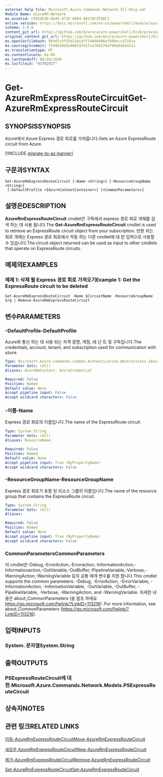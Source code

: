 ```yaml
---
external help file: Microsoft.Azure.Commands.Network.dll-Help.xml
Module Name: AzureRM.Network
ms.assetid: C9954E3D-8645-473E-A6D4-86278C2F6BC1
online version: https://docs.microsoft.com/en-us/powershell/module/azurerm.network/get-azurermexpressroutecircuit
schema: 2.0.0
content_git_url: https://github.com/Azure/azure-powershell/blob/preview/src/ResourceManager/Network/Commands.Network/help/Get-AzureRmExpressRouteCircuit.md
original_content_git_url: https://github.com/Azure/azure-powershell/blob/preview/src/ResourceManager/Network/Commands.Network/help/Get-AzureRmExpressRouteCircuit.md
ms.openlocfilehash: 969d7c5f55d210cdff74066d08af50bbcc47181e
ms.sourcegitcommit: f599b50d5e980197d1fca769378df90a842b42a1
ms.translationtype: MT
ms.contentlocale: ko-KR
ms.lasthandoff: 08/20/2020
ms.locfileid: "93702927"
---
```

# <span data-ttu-id="499c5-101">Get-AzureRmExpressRouteCircuit</span><span class="sxs-lookup"><span data-stu-id="499c5-101">Get-AzureRmExpressRouteCircuit</span></span>

## <span data-ttu-id="499c5-102">SYNOPSIS</span><span class="sxs-lookup"><span data-stu-id="499c5-102">SYNOPSIS</span></span>
<span data-ttu-id="499c5-103">Azure에서 Azure Express 경로 회로를 가져옵니다.</span><span class="sxs-lookup"><span data-stu-id="499c5-103">Gets an Azure ExpressRoute circuit from Azure.</span></span>

[!INCLUDE [migrate-to-az-banner](../../includes/migrate-to-az-banner.md)]

## <span data-ttu-id="499c5-104">구문과</span><span class="sxs-lookup"><span data-stu-id="499c5-104">SYNTAX</span></span>

```
Get-AzureRmExpressRouteCircuit [-Name <String>] [-ResourceGroupName <String>]
 [-DefaultProfile <IAzureContextContainer>] [<CommonParameters>]
```

## <span data-ttu-id="499c5-105">설명은</span><span class="sxs-lookup"><span data-stu-id="499c5-105">DESCRIPTION</span></span>
<span data-ttu-id="499c5-106">**AzureRmExpressRouteCircuit** cmdlet은 구독에서 express 경로 회로 개체를 검색 하는 데 사용 됩니다.</span><span class="sxs-lookup"><span data-stu-id="499c5-106">The **Get-AzureRmExpressRouteCircuit** cmdlet is used to retrieve an ExpressRoute circuit object from your subscription.</span></span> <span data-ttu-id="499c5-107">반환 되는 회로 개체는 Express 경로 회로에서 작동 하는 다른 cmdlet에 대 한 입력으로 사용할 수 있습니다.</span><span class="sxs-lookup"><span data-stu-id="499c5-107">The circuit object returned can be used as input to other cmdlets that operate on ExpressRoute circuits.</span></span>

## <span data-ttu-id="499c5-108">예제의</span><span class="sxs-lookup"><span data-stu-id="499c5-108">EXAMPLES</span></span>

### <span data-ttu-id="499c5-109">예제 1: 삭제 될 Express 경로 회로 가져오기</span><span class="sxs-lookup"><span data-stu-id="499c5-109">Example 1: Get the ExpressRoute circuit to be deleted</span></span>
```
Get-AzureRmExpressRouteCircuit -Name $CircuitName -ResourceGroupName $rg | Remove-AzureRmExpressRouteCircuit
```

## <span data-ttu-id="499c5-110">변수</span><span class="sxs-lookup"><span data-stu-id="499c5-110">PARAMETERS</span></span>

### <span data-ttu-id="499c5-111">-DefaultProfile</span><span class="sxs-lookup"><span data-stu-id="499c5-111">-DefaultProfile</span></span>
<span data-ttu-id="499c5-112">Azure와 통신 하는 데 사용 되는 자격 증명, 계정, 테 넌 트 및 구독입니다.</span><span class="sxs-lookup"><span data-stu-id="499c5-112">The credentials, account, tenant, and subscription used for communication with azure.</span></span>

```yaml
Type: Microsoft.Azure.Commands.Common.Authentication.Abstractions.IAzureContextContainer
Parameter Sets: (All)
Aliases: AzureRmContext, AzureCredential

Required: False
Position: Named
Default value: None
Accept pipeline input: False
Accept wildcard characters: False
```

### <span data-ttu-id="499c5-113">-이름</span><span class="sxs-lookup"><span data-stu-id="499c5-113">-Name</span></span>
<span data-ttu-id="499c5-114">Express 경로 회로의 이름입니다.</span><span class="sxs-lookup"><span data-stu-id="499c5-114">The name of the ExpressRoute circuit.</span></span>

```yaml
Type: System.String
Parameter Sets: (All)
Aliases: ResourceName

Required: False
Position: Named
Default value: None
Accept pipeline input: True (ByPropertyName)
Accept wildcard characters: False
```

### <span data-ttu-id="499c5-115">-ResourceGroupName</span><span class="sxs-lookup"><span data-stu-id="499c5-115">-ResourceGroupName</span></span>
<span data-ttu-id="499c5-116">Express 경로 회로가 포함 된 리소스 그룹의 이름입니다.</span><span class="sxs-lookup"><span data-stu-id="499c5-116">The name of the resource group that contains the ExpressRoute circuit.</span></span>

```yaml
Type: System.String
Parameter Sets: (All)
Aliases:

Required: False
Position: Named
Default value: None
Accept pipeline input: True (ByPropertyName)
Accept wildcard characters: False
```

### <span data-ttu-id="499c5-117">CommonParameters</span><span class="sxs-lookup"><span data-stu-id="499c5-117">CommonParameters</span></span>
<span data-ttu-id="499c5-118">이 cmdlet은-Debug,-ErrorAction,-Erroraction,-InformationAction,-Informationaction,-OutVariable,-OutBuffer,-PipelineVariable,-Verbose,-WarningAction,-WarningVariable 등의 공통 매개 변수를 지원 합니다.</span><span class="sxs-lookup"><span data-stu-id="499c5-118">This cmdlet supports the common parameters: -Debug, -ErrorAction, -ErrorVariable, -InformationAction, -InformationVariable, -OutVariable, -OutBuffer, -PipelineVariable, -Verbose, -WarningAction, and -WarningVariable.</span></span> <span data-ttu-id="499c5-119">자세한 내용은 about_CommonParameters (을 참조 하세요 https://go.microsoft.com/fwlink/?LinkID=113216) .</span><span class="sxs-lookup"><span data-stu-id="499c5-119">For more information, see about_CommonParameters (https://go.microsoft.com/fwlink/?LinkID=113216).</span></span>

## <span data-ttu-id="499c5-120">입력</span><span class="sxs-lookup"><span data-stu-id="499c5-120">INPUTS</span></span>

### <span data-ttu-id="499c5-121">System. 문자열</span><span class="sxs-lookup"><span data-stu-id="499c5-121">System.String</span></span>

## <span data-ttu-id="499c5-122">출력</span><span class="sxs-lookup"><span data-stu-id="499c5-122">OUTPUTS</span></span>

### <span data-ttu-id="499c5-123">PSExpressRouteCircuit에 대 한.</span><span class="sxs-lookup"><span data-stu-id="499c5-123">Microsoft.Azure.Commands.Network.Models.PSExpressRouteCircuit</span></span>

## <span data-ttu-id="499c5-124">상속자</span><span class="sxs-lookup"><span data-stu-id="499c5-124">NOTES</span></span>

## <span data-ttu-id="499c5-125">관련 링크</span><span class="sxs-lookup"><span data-stu-id="499c5-125">RELATED LINKS</span></span>

[<span data-ttu-id="499c5-126">이동-AzureRmExpressRouteCircuit</span><span class="sxs-lookup"><span data-stu-id="499c5-126">Move-AzureRmExpressRouteCircuit</span></span>](Move-AzureRmExpressRouteCircuit.md)

[<span data-ttu-id="499c5-127">새로운 AzureRmExpressRouteCircuit</span><span class="sxs-lookup"><span data-stu-id="499c5-127">New-AzureRmExpressRouteCircuit</span></span>](New-AzureRmExpressRouteCircuit.md)

[<span data-ttu-id="499c5-128">제거-AzureRmExpressRouteCircuit</span><span class="sxs-lookup"><span data-stu-id="499c5-128">Remove-AzureRmExpressRouteCircuit</span></span>](Remove-AzureRmExpressRouteCircuit.md)

[<span data-ttu-id="499c5-129">Set-AzureRmExpressRouteCircuit</span><span class="sxs-lookup"><span data-stu-id="499c5-129">Set-AzureRmExpressRouteCircuit</span></span>](Set-AzureRmExpressRouteCircuit.md)
